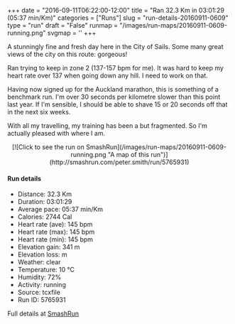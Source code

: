 +++
date = "2016-09-11T06:22:00-12:00"
title = "Ran 32.3 Km in 03:01:29 (05:37 min/Km)"
categories = ["Runs"]
slug = "run-details-20160911-0609"
type = "run"
draft = "False"
runmap = "/images/run-maps/20160911-0609-running.png"
svgmap = '<polyline points="55 33, 55 32, 54 33, 52 33, 51 35, 50 39, 48 42, 48 43, 47 44, 47 45, 46 51, 45 53, 43 59, 34 85, 33 87, 31 93, 27 89, 16 78, 14 75, 15 72, 13 70, 13 70, 10 71, 9 71, 5 69, 1 66, 1 65, 10 56, 7 54, 6 52, 5 48, 5 42, 0 36, 12 30, 15 27, 13 25, 15 24, 19 23, 20 22, 25 21, 25 20, 26 20, 29 17, 35 16, 34 11, 35 10, 36 7, 38 6, 38 6, 38 7, 38 10, 38 10, 41 12, 42 13, 45 14, 47 15, 48 16, 48 15, 49 15, 51 11, 53 8, 55 8, 55 8, 52 11, 52 12, 57 13, 59 14, 60 14, 69 16, 71 17, 78 19, 87 19, 89 20, 92 23, 94 24, 96 25, 100 24, 97 25, 95 24, 93 23, 89 20, 87 20, 81 19, 79 19, 79 20, 78 22, 75 21, 74 21, 68 24">'
+++

A stunningly fine and fresh day here in the City of Sails. Some many great views of the city on this route:  gorgeous!

Ran trying to keep in zone 2 (137-157 bpm for me). It was hard to keep my heart rate over 137 when going down any hill. I need to work on that. 

Having now signed up for the Auckland marathon, this is something of a benchmark run. I'm over 30 seconds per kilometre slower than this point last year.  If I'm sensible, I should be able to shave 15 or 20 seconds off that in the next six weeks. 

With all my travelling,  my training has been a but fragmented. So I'm actually pleased with where I am. 

<!--more-->

<center>
[![Click to see the run on SmashRun](/images/run-maps/20160911-0609-running.png "A map of this run")](http://smashrun.com/peter.smith/run/5765931)
</center>

#### Run details

* Distance: 32.3 Km
* Duration: 03:01:29
* Average pace: 05:37 min/Km
* Calories: 2744 Cal
* Heart rate (ave): 145 bpm
* Heart rate (max): 145 bpm
* Heart rate (min): 145 bpm
* Elevation gain: 341 m
* Elevation loss:  m
* Weather: clear
* Temperature: 10 &deg;C
* Humidity: 72%
* Activity: running
* Source: tcxfile
* Run ID: 5765931

Full details at [SmashRun](http://smashrun.com/peter.smith/run/5765931)